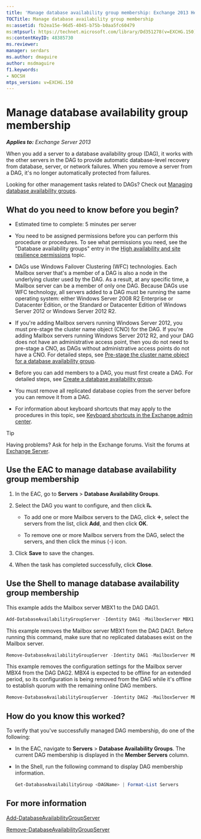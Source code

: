```yaml
---
title: 'Manage database availability group membership: Exchange 2013 Help'
TOCTitle: Manage database availability group membership
ms:assetid: fb2ea15e-96d5-4045-b75b-b0aa5fc60479
ms:mtpsurl: https://technet.microsoft.com/library/Dd351278(v=EXCHG.150)
ms:contentKeyID: 48385730
ms.reviewer: 
manager: serdars
ms.author: dmaguire
author: msdmaguire
f1.keywords:
- NOCSH
mtps_version: v=EXCHG.150
---
```


# Manage database availability group membership

_**Applies to:** Exchange Server 2013_

When you add a server to a database availability group (DAG), it works with the other servers in the DAG to provide automatic database-level recovery from database, server, or network failures. When you remove a server from a DAG, it's no longer automatically protected from failures.

Looking for other management tasks related to DAGs? Check out [Managing database availability groups](managing-database-availability-groups-exchange-2013-help.md).

## What do you need to know before you begin?

- Estimated time to complete: 5 minutes per server

- You need to be assigned permissions before you can perform this procedure or procedures. To see what permissions you need, see the "Database availability groups" entry in the [High availability and site resilience permissions](high-availability-and-site-resilience-permissions-exchange-2013-help.md) topic.

- DAGs use Windows Failover Clustering (WFC) technologies. Each Mailbox server that's a member of a DAG is also a node in the underlying cluster used by the DAG. As a result, at any specific time, a Mailbox server can be a member of only one DAG. Because DAGs use WFC technology, all servers added to a DAG must be running the same operating system: either Windows Server 2008 R2 Enterprise or Datacenter Edition, or the Standard or Datacenter Edition of Windows Server 2012 or Windows Server 2012 R2.

- If you're adding Mailbox servers running Windows Server 2012, you must pre-stage the cluster name object (CNO) for the DAG. If you're adding Mailbox servers running Windows Server 2012 R2, and your DAG does not have an administrative access point, then you do not need to pre-stage a CNO, as DAGs without administrative access points do not have a CNO. For detailed steps, see [Pre-stage the cluster name object for a database availability group](pre-stage-the-cluster-name-object-for-a-database-availability-group-exchange-2013-help.md).

- Before you can add members to a DAG, you must first create a DAG. For detailed steps, see [Create a database availability group](create-a-database-availability-group-exchange-2013-help.md).

- You must remove all replicated database copies from the server before you can remove it from a DAG.

- For information about keyboard shortcuts that may apply to the procedures in this topic, see [Keyboard shortcuts in the Exchange admin center](keyboard-shortcuts-in-the-exchange-admin-center-2013-help.md).

> [!TIP]
> Having problems? Ask for help in the Exchange forums. Visit the forums at [Exchange Server](https://go.microsoft.com/fwlink/p/?linkid=60612).

## Use the EAC to manage database availability group membership

1. In the EAC, go to **Servers** \> **Database Availability Groups**.

2. Select the DAG you want to configure, and then click ![Manage DAG members](images/Dd351278.d567ae56-d6cd-4edb-ab67-ad8f7c58f337(EXCHG.150).gif "Manage DAG members").

   - To add one or more Mailbox servers to the DAG, click ![Add Icon](images/JJ218640.c1e75329-d6d7-4073-a27d-498590bbb558(EXCHG.150).gif "Add Icon"), select the servers from the list, click **Add**, and then click **OK**.

   - To remove one or more Mailbox servers from the DAG, select the servers, and then click the minus (-) icon.

3. Click **Save** to save the changes.

4. When the task has completed successfully, click **Close**.

## Use the Shell to manage database availability group membership

This example adds the Mailbox server MBX1 to the DAG DAG1.

```powershell
Add-DatabaseAvailabilityGroupServer -Identity DAG1 -MailboxServer MBX1
```

This example removes the Mailbox server MBX1 from the DAG DAG1. Before running this command, make sure that no replicated databases exist on the Mailbox server.

```powershell
Remove-DatabaseAvailabilityGroupServer -Identity DAG1 -MailboxServer MBX1
```

This example removes the configuration settings for the Mailbox server MBX4 from the DAG DAG2. MBX4 is expected to be offline for an extended period, so its configuration is being removed from the DAG while it's offline to establish quorum with the remaining online DAG members.

```powershell
Remove-DatabaseAvailabilityGroupServer -Identity DAG2 -MailboxServer MBX4 -ConfigurationOnly
```

## How do you know this worked?

To verify that you've successfully managed DAG membership, do one of the following:

- In the EAC, navigate to **Servers** \> **Database Availability Groups**. The current DAG membership is displayed in the **Member Servers** column.

- In the Shell, run the following command to display DAG membership information.

    ```powershell
    Get-DatabaseAvailabilityGroup <DAGName> | Format-List Servers
    ```

## For more information

[Add-DatabaseAvailabilityGroupServer](https://docs.microsoft.com/powershell/module/exchange/Add-DatabaseAvailabilityGroupServer)

[Remove-DatabaseAvailabilityGroupServer](https://docs.microsoft.com/powershell/module/exchange/Remove-DatabaseAvailabilityGroupServer)
